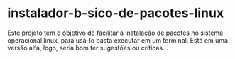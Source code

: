 # instalador-b-sico-de-pacotes-linux
Este projeto tem o objetivo de facilitar a instalação de pacotes no sistema operacional linux, para usá-lo basta executar em um terminal. Está em uma versão alfa, logo, seria bom ter sugestões ou críticas... 
